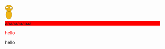 <img src="leaf.svg" width="25"/>
<link rel="stylesheet" href="./a.css">



<div style = 'background-color: red' onClick = "javascript:alert('a')">aaaaaaaaaaa</div>



<p style = 'color: red'>hello</p>
hello
